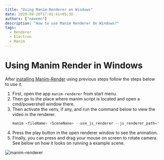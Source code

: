 ```yaml
---
title: "Using Manim-Renderer on Windows"
date: 2020-09-20T17:01:41+05:30
authors: ["naveen"]
description: "How to use Manim Renderer On Windows?"
tags:
  - Renderer
  - Electron
  - Manim
---
```

# Using Manim Render in Windows
 After [installing Manim-Render](../install-windows) using previous steps follow the steps below to use it.
 1. First, open the app `manim-renderer` from start menu.
 2. Then go to the place where manim script is located and open a cmd/powershell window there. 
 3. Then activate the venv, if any, and run the command below to view the video in the renderer.
	```powershell
	manim <fileName> <SceneNane> --use_js_renderer --js_renderer_path="$env:LOCALAPPDATA\manim-renderer\manim-renderer.exe"
	```
 4. Press the play button in the open renderer window to see the animation.
 5. Finally, you can press and drag your mouse on screen to rotate camera. See below on how it looks on running a example scene.

![manim-renderer](https://i.imgur.com/YymQz1F.gif)

